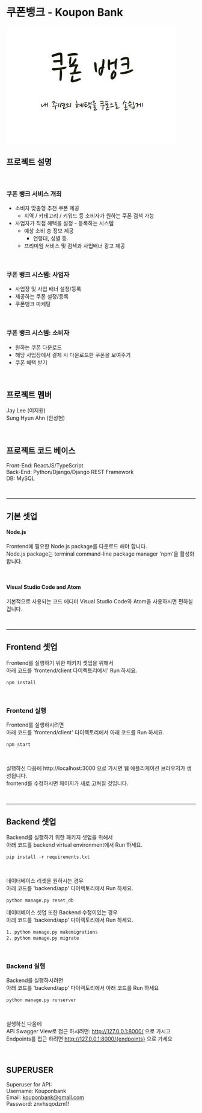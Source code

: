 # 쿠폰뱅크 - Koupon Bank

![쿠폰뱅크 메인사진](/images/쿠폰뱅크.PNG)

## 프로젝트 설명

<br>

### 쿠폰 뱅크 서비스 개최
- 소비자 맞춤형 추천 쿠폰 제공
  - 지역 / 카테고리 / 키워드 등 소비자가 원하는 쿠폰 검색 가능
- 사업자가 직접 혜택을 설정 - 등록하는 시스템
  - 예상 소비 층 정보 제공
    - 연령대, 성별 등.
  - 프리미엄 서비스 및 검색과 사업배너 광고 제공

<br>

### 쿠폰 뱅크 시스템: 사업자
  - 사업장 및 사업 배너 설정/등록
  - 제공하는 쿠폰 설정/등록
  - 쿠폰뱅크 마케팅

<br> 

### 쿠폰 뱅크 시스템: 소비자
  - 원하는 쿠폰 다운로드
  - 해당 사업장에서 결제 시 다운로드한 쿠폰을 보여주기
  - 쿠폰 혜택 받기

<br>

## 프로젝트 멤버
Jay Lee (이지원) <br>
Sung Hyun Ahn (안성현)

<br>

## 프로젝트 코드 베이스
Front-End: ReactJS/TypeScript <br>
Back-End: Python/Django/Django REST Framework <br>
DB: MySQL

<br>

*** 
## 기본 셋업
#### Node.js
Frontend에 필요한 Node.js package를 다운로드 해야 합니다. <br>
Node.js package는 terminal command-line package manager 'npm'을 활성화합니다. 

<br>

#### Visual Studio Code and Atom 
기본적으로 사용되는 코드 에디터 Visual Studio Code와 Atom을 사용하시면 편하실 겁니다.

<br>

***
## Frontend 셋업 
Frontend를 실행하기 위한 패키지 셋업을 위해서 <br>
아래 코드를 'frontend/client 다이렉토리에서' Run 하세요. <br>

```
npm install
```

<br>

### Frontend 실행
Frontend를 실행하시려면 <br>
아래 코드를 'frontend/client' 다이렉토리에서 아래 코드를 Run 하세요. <br> 

```
npm start
```

<br>

실행하신 다음에 http://localhost:3000 으로 가시면 웹 애플리케이션 브라우저가 생성됩니다. <br>
frontend를 수정하시면 페이지가 새로 고쳐질 것입니다.

<br>

***
## Backend 셋업
Backend를 실행하기 위한 패키지 셋업을 위해서 <br>
아래 코드를 backend virtual environment에서 Run 하세요. <br>

```
pip install -r requirements.txt
```

<br>

데이터베이스 리셋을 원하시는 경우 <br>
아래 코드를 'backend/app' 다이렉토리에서 Run 하세요. <br>

```
python manage.py reset_db
```

데이터베이스 셋업 또한 Backend 수정이있는 경우 <br>
아래 코드를 'backend/app' 다이렉토리에서 Run 하세요. <br>

```
1. python manage.py makemigrations
2. python manage.py migrate
```

<br>

### Backend 실행
Backend를 실행하시려면 <br>
아래 코드를 'backend/app' 다이렉토리에서 아래 코드를 Run 하세요 <br>
```
python manage.py runserver
```

<br>

실행하신 다음에 <br>
API Swagger View로 접근 하시려면: http://127.0.0.1:8000/ 으로 가시고 <br>
Endpoints를 접근 하려면 http://127.0.0.1:8000/{endpoints} 으로 가세요

<br>

## SUPERUSER
Superuser for API: <br>
Username: Kouponbank <br>
Email: kouponbank@gmail.com <br>
Password: znvhsqodzm1! <br>




